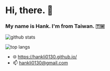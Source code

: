 # Hi, there. 👋 

### My name is Hank. I'm from Taiwan. 🇹🇼

![github stats](https://github-readme-stats.vercel.app/api?username=hankli0130&theme=github_dark&show_icons=true)

![top langs](https://github-readme-stats.vercel.app/api/top-langs/?username=hankli0130&theme=github_dark&layout=compact)

- 🌐 https://hankli0130.github.io/
- 📫 hankli0130@gmail.com
